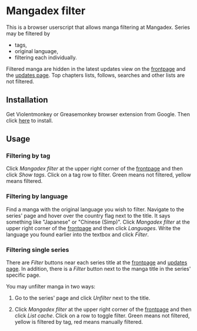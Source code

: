 # Mangadex filter

This is a browser userscript that allows manga filtering at Mangadex. Series may be filtered by
* tags,
* original language,
* filtering each individually.

Filtered manga are hidden in the latest updates view on the [frontpage](https://mangadex.org/) and the [updates page](https://mangadex.org/updates). Top chapters lists, follows, searches and other lists are not filtered.

## Installation

Get Violentmonkey or Greasemonkey browser extension from Google. Then click [here](https://github.com/nuiva/Mangadex-filter/raw/master/Mangadex-filter.user.js) to install.

## Usage

### Filtering by tag

Click *Mangadex filter* at the upper right corner of the [frontpage](https://mangadex.org/) and then click *Show tags*. Click on a tag row to filter. Green means not filtered, yellow means filtered.

### Filtering by language

Find a manga with the original language you wish to filter. Navigate to the series' page and hover over the country flag next to the title. It says something like "Japanese" or "Chinese (Simp)".
Click *Mangadex filter* at the upper right corner of the [frontpage](https://mangadex.org/) and then click *Languages*. Write the language you found earlier into the textbox and click *Filter*.

### Filtering single series

There are *Filter* buttons near each series title at the [frontpage](https://mangadex.org/) and [updates page](https://mangadex.org/updates). In addition, there is a *Filter* button next to the manga title in the series' specific page.

You may unfilter manga in two ways:

1. Go to the series' page and click *Unfilter* next to the title.

2. Click *Mangadex filter* at the upper right corner of the [frontpage](https://mangadex.org/) and then click *List cache*. Click on a row to toggle filter. Green means not filtered, yellow is filtered by tag, red means manually filtered.
